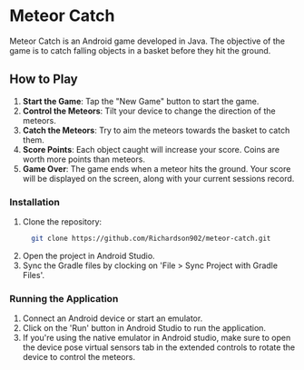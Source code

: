 # Meteor Catch

Meteor Catch is an Android game developed in Java. The objective of the game is to catch falling objects in a basket before they hit the ground.

## How to Play

1. **Start the Game**: Tap the "New Game" button to start the game.
2. **Control the Meteors**: Tilt your device to change the direction of the meteors.
3. **Catch the Meteors**: Try to aim the meteors towards the basket to catch them.
4. **Score Points**: Each object caught will increase your score. Coins are worth more points than meteors.
5. **Game Over**: The game ends when a meteor hits the ground. Your score will be displayed on the screen, along with your current sessions record.

### Installation

1. Clone the repository:
    ```bash
      git clone https://github.com/Richardson902/meteor-catch.git
    ```
2. Open the project in Android Studio.
3. Sync the Gradle files by clocking on 'File > Sync Project with Gradle Files'.

### Running the Application

1. Connect an Android device or start an emulator.
2. Click on the 'Run' button in Android Studio to run the application.
3. If you're using the native emulator in Android studio, make sure to open the device pose virtual sensors tab in the extended controls to rotate the device to control the meteors. 